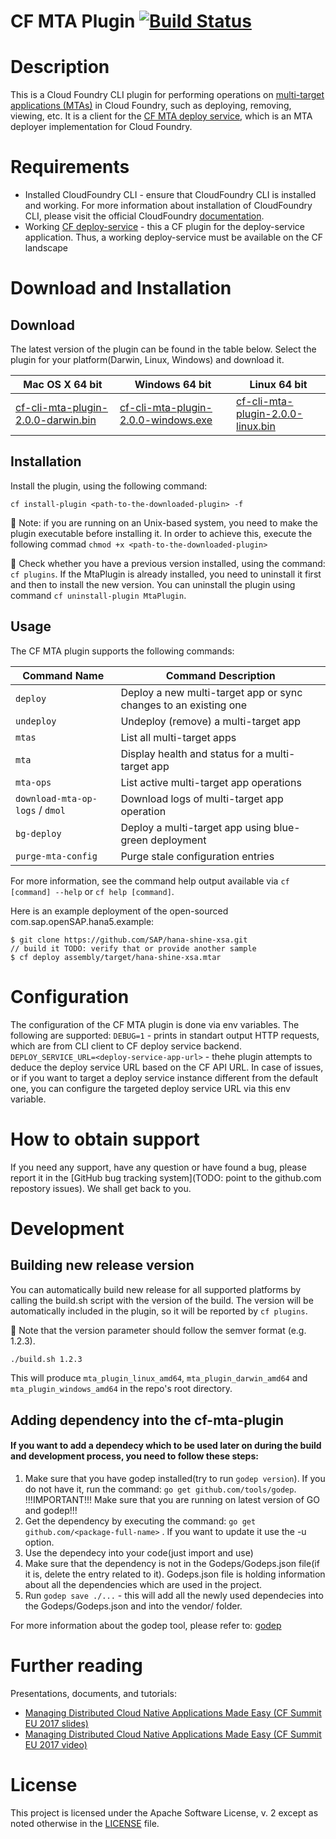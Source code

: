 # CF MTA Plugin [![Build Status](https://travis-ci.org/SAP/cf-mta-plugin.svg?branch=master)](https://travis-ci.org/SAP/cf-mta-plugin)


# Description

This is a Cloud Foundry CLI plugin for performing operations on [multi-target applications (MTAs)](https://www.sap.com/documents/2016/06/e2f618e4-757c-0010-82c7-eda71af511fa.html) in Cloud Foundry, such as deploying, removing, viewing, etc. It is a client for the [CF MTA deploy service](https://github.com/SAP/cf-mta-deploy-service), which is an MTA deployer implementation for Cloud Foundry.

# Requirements

- Installed CloudFoundry CLI - ensure that CloudFoundry CLI is installed and working. For more information about installation of CloudFoundry CLI, please visit the official CloudFoundry [documentation](https://docs.cloudfoundry.org/cf-cli/install-go-cli.html).
- Working [CF deploy-service](https://github.com/SAP/cf-mta-deploy-service) - this a CF plugin for the deploy-service application. Thus, a working deploy-service must be available on the CF landscape

# Download and Installation

## Download

The latest version of the plugin can be found in the table below. Select the plugin for your platform(Darwin, Linux, Windows) and download it.

Mac OS X 64 bit | Windows 64 bit | Linux 64 bit
--- | --- | ---
[cf-cli-mta-plugin-2.0.0-darwin.bin](https://github.com/SAP/cf-mta-plugin/releases/download/v2.0.0/cf-cli-mta-plugin-2.0.0-darwin.bin) | [cf-cli-mta-plugin-2.0.0-windows.exe](https://github.com/SAP/cf-mta-plugin/releases/download/v2.0.0/cf-cli-mta-plugin-2.0.0-windows.exe) | [cf-cli-mta-plugin-2.0.0-linux.bin](https://github.com/SAP/cf-mta-plugin/releases/download/v2.0.0/cf-cli-mta-plugin-2.0.0-linux.bin) |


## Installation

Install the plugin, using the following command:

```
cf install-plugin <path-to-the-downloaded-plugin> -f
```
:rotating_light: Note: if you are running on an Unix-based system, you need to make the plugin executable before installing it. In order to achieve this, execute the following commad `chmod +x <path-to-the-downloaded-plugin>`

:rotating_light: Check whether you have a previous version installed, using the command: `cf plugins`. If the MtaPlugin is already installed, you need to uninstall it first and then to install the new version. You can uninstall the plugin using command `cf uninstall-plugin MtaPlugin`.

## Usage

The CF MTA plugin supports the following commands:

Command Name | Command Description
--- | ---
`deploy` | Deploy a new multi-target app or sync changes to an existing one
`undeploy` | Undeploy (remove) a multi-target app
`mtas` | List all multi-target apps
`mta` | Display health and status for a multi-target app
`mta-ops` | List active multi-target app operations
`download-mta-op-logs` / `dmol` | Download logs of multi-target app operation
`bg-deploy` | Deploy a multi-target app using blue-green deployment
`purge-mta-config` | Purge stale configuration entries

For more information, see the command help output available via `cf [command] --help` or `cf help [command]`.

Here is an example deployment of the open-sourced com.sap.openSAP.hana5.example:
```
$ git clone https://github.com/SAP/hana-shine-xsa.git
// build it TODO: verify that or provide another sample
$ cf deploy assembly/target/hana-shine-xsa.mtar
```

# Configuration     
The configuration of the CF MTA plugin is done via env variables. The following are supported:
   `DEBUG=1` - prints in standart output HTTP requests, which are from CLI client to CF deploy service backend.
   `DEPLOY_SERVICE_URL=<deploy-service-app-url>` - thehe plugin attempts to deduce the deploy service URL based on the CF API URL. In case of issues, or if you want to target a deploy service instance different from the default one, you can configure the targeted deploy service URL via this env variable.

# How to obtain support

If you need any support, have any question or have found a bug, please report it in the [GitHub bug tracking system](TODO: point to the github.com repostory issues). We shall get back to you.

# Development

## Building new release version
You can automatically build new release for all supported platforms by calling the build.sh script with the version of the build.
The version will be automatically included in the plugin, so it will be reported by `cf plugins`.

:rotating_light: Note that the version parameter should follow the semver format (e.g. 1.2.3).
```bash
./build.sh 1.2.3
```

This will produce `mta_plugin_linux_amd64`, `mta_plugin_darwin_amd64` and `mta_plugin_windows_amd64` in the repo's root directory.

## Adding dependency into the cf-mta-plugin
#### If you want to add a dependecy which to be used later on during the build and development process, you need to follow these steps:
1.  Make sure that you have godep installed(try to run `godep version`). If you do not have it, run the command: `go get github.com/tools/godep`. !!!IMPORTANT!!! Make sure that you are running on latest version of GO and godep!!!
2.  Get the dependency by executing the command: `go get github.com/<package-full-name>` . If you want to update it use the -u option.
3.  Use the dependecy into your code(just import and use)
4.  Make sure that the dependency is not in the Godeps/Godeps.json file(if it is, delete the entry related to it). Godeps.json file is holding information about all the dependencies which are used in the project.
5.  Run `godep save ./...` - this will add all the newly used dependecies into the Godeps/Godeps.json and into the vendor/ folder.

For more information about the godep tool, please refer to: [godep](https://github.com/tools/godep)

# Further reading
Presentations, documents, and tutorials:
- [Managing Distributed Cloud Native Applications Made Easy (CF Summit EU 2017 slides)](https://www.slideshare.net/NikolayValchev/managing-distributedcloudapps-80697059)
- [Managing Distributed Cloud Native Applications Made Easy (CF Summit EU 2017 video)](https://www.youtube.com/watch?v=d07DZCuUXyk&feature=youtu.be)

# License

This project is licensed under the Apache Software License, v. 2 except as noted otherwise in the [LICENSE](https://github.com/SAP/cf-mta-plugin/blob/master/LICENSE) file.

